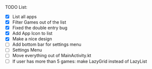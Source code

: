 <p>TODO List:</p>

- [x] List all apps
- [X] Filter Games out of the list
- [X] Fixed the double entry bug
- [X] Add App Icon to list
- [X] Make a nice design
- [ ] Add bottom bar for settings menu
- [ ] Settings Menu
- [ ] Move everything out of MainActivity.kt
- [ ] If user has more than 5 games: make LazyGrid instead of LazyList
